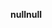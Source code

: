 <span data-ttu-id="505f9-101">**null**</span><span class="sxs-lookup"><span data-stu-id="505f9-101">**null**</span></span>
